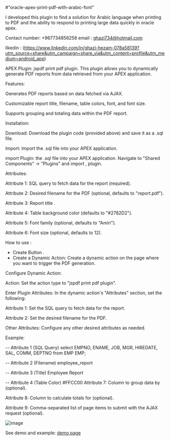 #"oracle-apex-print-pdf-with-arabic-font"

I developed this plugin to find a solution for Arabic language when printing to PDF and the ability to respond to printing large data quickly in oracle apex.

Contact number: +967734856258
email : ghazi734@hotmail.com

likedin : (https://www.linkedin.com/in/ghazi-hezam-078a58139?utm_source=share&utm_campaign=share_via&utm_content=profile&utm_medium=android_app)

APEX Plugin: jspdf print pdf plugin.
This plugin allows you to dynamically generate PDF reports from data retrieved from your APEX application.

Features:

Generates PDF reports based on data fetched via AJAX.

Customizable report title, filename, table colors, font, and font size.

Supports grouping and totaling data within the PDF report.

Installation:

Download: Download the plugin code (provided above) and save it as a .sql file.

Import: Import the .sql file into your APEX application.

import Plugin: the .sql file into your APEX application. 
Navigate to "Shared Components" -> "Plugins" and import , plugin.

 

Attributes:

Attribute 1: SQL query to fetch data for the report (required).

Attribute 2: Desired filename for the PDF (optional, defaults to "report.pdf").

Attribute 3: Report title .

Attribute 4: Table background color (defaults to "#2782D2").

Attribute 5: Font family (optional, defaults to "Amiri").

Attribute 6: Font size (optional, defaults to 12).


How to use :
- Create Button .
- Create a Dynamic Action: Create a dynamic action on the page where you want to trigger the PDF generation.

Configure Dynamic Action:

Action: Set the action type to "jspdf print pdf plugin".

 
 
Enter Plugin Attributes: In the dynamic action's "Attributes" section, set the following:

 

Attribute 1: Set the SQL query to fetch data for the report.

Attribute 2: Set the desired filename for the PDF.

Other Attributes: Configure any other desired attributes as needed.

Example:

-- Attribute 1 (SQL Query)
select  EMPNO,
     ENAME,
     JOB,
    MGR,
     HIREDATE,
    SAL,
      COMM,
     DEPTNO 
 from EMP EMP;

-- Attribute 2 (Filename)
employee_report

-- Attribute 3 (Title)
Employee Report

-- Attribute 4 (Table Color)
#FFCC00
Attribute 7: Column to group data by (optional).

Attribute 8: Column to calculate totals for (optional).

Attribute 9: Comma-separated list of page items to submit with the AJAX request (optional).

![image](https://raw.githubusercontent.com/ghazi201510/oracle-apex-print-pdf-with-arabic-font/master/PLUGIN.gif)


See demo and example:  [demo page](https://apex.oracle.com/pls/apex/r/ghazidb/jspdf-plugin/home?session=104825994354775) 
